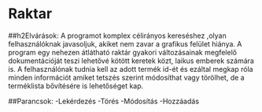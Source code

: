 # Raktar
##h2Elvárások:
A programot komplex célirányos kereséshez ,olyan felhasználóknak javasoljuk, akiket nem zavar a grafikus felület hiánya. A program egy nehezen átlátható raktár gyakori változásainak megfelelő dokumentációját teszi lehetővé kötött keretek közt, laikus emberek számára is. A felhasználónak tudnia kell az adott termék id-ét és ezáltal megkap róla minden információt amiket tetszés szerint módosíthat vagy törölhet, de a terméklista bővítésére is lehetőséget kap.

##Parancsok:
-Lekérdezés
-Törés
-Módosítás
-Hozzáadás
